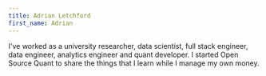 ```yaml
---
title: Adrian Letchford
first_name: Adrian
---
```


I've worked as a university researcher, data scientist, full stack engineer, data engineer, analytics engineer and quant developer. I started Open Source Quant to share the things that I learn while I manage my own money.
